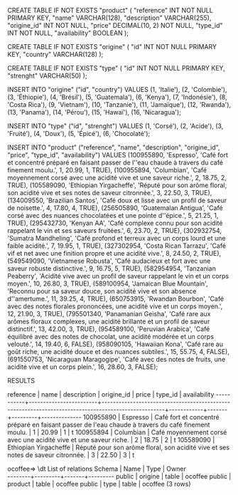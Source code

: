 CREATE TABLE IF NOT EXISTS "product" (
  "reference" INT NOT NULL PRIMARY KEY,
  "name" VARCHAR(128), 
  "description" VARCHAR(255),
  "origine_id" INT NOT NULL, 
  "price" DECIMAL(10, 2) NOT NULL,
  "type_id" INT NOT NULL, 
  "availability" BOOLEAN
);

CREATE TABLE IF NOT EXISTS "origine" (
  "id" INT NOT NULL PRIMARY KEY,
  "country" VARCHAR(128)
); 
     
CREATE TABLE IF NOT EXISTS "type" (
  "id" INT NOT NULL PRIMARY KEY,
  "strenght" VARCHAR(50) 
);

INSERT INTO "origine" ("id", "country") VALUES
(1, 'Italie'),
(2, 'Colombie'),
(3, 'Éthiopie'),
(4, 'Brésil'),
(5, 'Guatemala'),
(6, 'Kenya'),
(7, 'Indonésie'),
(8, 'Costa Rica'),
(9, 'Vietnam'),
(10, 'Tanzanie'),
(11, 'Jamaïque'),
(12, 'Rwanda'),
(13, 'Panama'),
(14, 'Pérou'),
(15, 'Hawaï'),
(16, 'Nicaragua');

INSERT INTO "type" ("id", "strenght") VALUES
(1, 'Corsé'),
(2, 'Acide'),
(3, 'Fruité'),
(4, 'Doux'),
(5, 'Épicé'),
(6, 'Chocolaté');

INSERT INTO "product" ("reference", "name", "description", "origine_id", "price", "type_id", "availability") VALUES
(100955890, 'Espresso', 'Café fort et concentré préparé en faisant passer de l''eau chaude à travers du café finement moulu.', 1, 20.99, 1, TRUE),
(100955894, 'Columbian', 'Café moyennement corsé avec une acidité vive et une saveur riche.', 2, 18.75, 2, TRUE),
(105589090, 'Ethiopian Yirgacheffe', 'Réputé pour son arôme floral, son acidité vive et ses notes de saveur citronnée.', 3, 22.50, 3, TRUE),
(134009550, 'Brazilian Santos', 'Café doux et lisse avec un profil de saveur de noisette.', 4, 17.80, 4, TRUE),
(256505890, 'Guatemalan Antigua', 'Café corsé avec des nuances chocolatées et une pointe d''épice.', 5, 21.25, 1, TRUE),
(295432730, 'Kenyan AA', 'Café complexe connu pour son acidité rappelant le vin et ses saveurs fruitées.', 6, 23.70, 2, TRUE),
(302932754, 'Sumatra Mandheling', 'Café profond et terreux avec un corps lourd et une faible acidité.', 7, 19.95, 1, TRUE),
(327302954, 'Costa Rican Tarrazu', 'Café vif et net avec une finition propre et une acidité vive.', 8, 24.50, 2, TRUE),
(549549090, 'Vietnamese Robusta', 'Café audacieux et fort avec une saveur robuste distinctive.', 9, 16.75, 5, TRUE),
(582954954, 'Tanzanian Peaberry', 'Acidité vive avec un profil de saveur rappelant le vin et un corps moyen.', 10, 26.80, 3, TRUE),
(589100954, 'Jamaican Blue Mountain', 'Reconnu pour sa saveur douce, son acidité vive et son absence d''amertume.', 11, 39.25, 4, TRUE),
(650753915, 'Rwandan Bourbon', 'Café avec des notes florales prononcées, une acidité vive et un corps moyen.', 12, 21.90, 3, TRUE),
(795501340, 'Panamanian Geisha', 'Café rare aux arômes floraux complexes, une acidité brillante et un profil de saveur distinctif.', 13, 42.00, 3, TRUE),
(954589100, 'Peruvian Arabica', 'Café équilibré avec des notes de chocolat, une acidité modérée et un corps velouté.', 14, 19.40, 6, FALSE),
(958090105, 'Hawaiian Kona', 'Café rare au goût riche, une acidité douce et des nuances subtiles.', 15, 55.75, 4, FALSE),
(691550753, 'Nicaraguan Maragogipe', 'Café avec des notes de fruits, une acidité vive et un corps plein.', 16, 28.60, 3, FALSE);


RESULTS

 reference |          name          |                                            description                                             | origine_id | price | type_id | availability 
-----------+------------------------+----------------------------------------------------------------------------------------------------+------------+-------+---------+--------------
 100955890 | Espresso               | Café fort et concentré préparé en faisant passer de l'eau chaude à travers du café finement moulu. |          1 | 20.99 |       1 | t
 100955894 | Columbian              | Café moyennement corsé avec une acidité vive et une saveur riche.                                  |          2 | 18.75 |       2 | t
 105589090 | Ethiopian Yirgacheffe  | Réputé pour son arôme floral, son acidité vive et ses notes de saveur citronnée.                   |          3 | 22.50 |       3 | t


ocoffee=> \dt
         List of relations
 Schema |  Name   | Type  |  Owner  
--------+---------+-------+---------
 public | origine | table | ocoffee
 public | product | table | ocoffee
 public | type    | table | ocoffee
(3 rows)